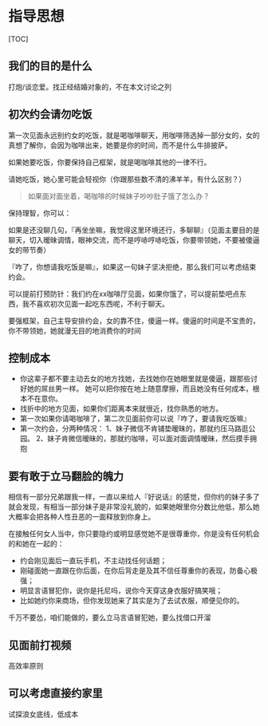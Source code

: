 # 指导思想

\[TOC]

## 我们的目的是什么

打炮/谈恋爱。找正经结婚对象的，不在本文讨论之列

## 初次约会请勿吃饭

第一次见面永远别约女的吃饭，就是喝咖啡聊天，用咖啡筛选掉一部分女的，女的真想了解你，会因为咖啡出来，她要是你的时间，而不是什么牛排披萨。

如果她要吃饭，你要保持自己框架，就是喝咖啡其他的一律不行。

请她吃饭，她心里可能会轻视你（你跟那些数不清的沸羊羊，有什么区别？）

> 如果面对面坐着，喝咖啡的时候妹子吵吵肚子饿了怎么办？

保持理智，你可以：

如果是还没聊几句，『再坐坐嘛，我觉得这里环境还行，多聊聊』（见面主要目的是聊天，切入暧昧调情，眼神交流，而不是哼哧哼哧吃饭，你要带领她，不要被傻逼女的带节奏）

『咋了，你想请我吃饭是嘛』，如果这一句妹子坚决拒绝，那么我们可以考虑结束约会。

可以提前打预防针：我们约在xx咖啡厅见面，如果你饿了，可以提前垫吧点东西，我不喜欢初次见面一起吃东西呢，不利于聊天。

要强框架，自己主导安排约会，女的靠不住，傻逼一样。傻逼的时间是不宝贵的，你不带领她，她就漫无目的地消费你的时间

## 控制成本

* 你这辈子都不要主动去女的地方找她，去找她你在她眼里就是傻逼，跟那些讨好她的屌丝男一样。 她可以把你按在地上随意摩擦，而且她没有任何成本，根本不在意你。
* 找折中的地方见面，如果你们距离本来就很近，找你熟悉的地方。
* 第一次如果你请喝咖啡了，第二次见面前你可以说『咋了，要请我吃饭嘛』
* 第一次约会，分两种情况：
  1、妹子微信不肯铺垫暧昧的，那就约压马路逛公园。
  2、妹子肯微信暧昧的，那就约咖啡，可以面对面调情暧昧，然后摸手拥抱

## 要有敢于立马翻脸的魄力

相信有一部分兄弟跟我一样，一直以来给人『好说话』的感觉，但你约的妹子多了就会发现，有相当一部分妹子是非常没礼貌的，如果她眼里你分数比他低，那么她大概率会把各种人性丑恶的一面释放到你身上。

在接触任何女人当中，你只要隐约或明显感觉她不是很尊重你，你是没有任何机会的和她在一起的：

* 约会刚见面后一直玩手机，不主动找任何话题；
* 刚碰面她一直跟在你后面，在你后背走是及其不信任尊重你的表现，防备心极强；
* 明显言语冒犯你，说你是托尼吗，说你今天穿这身衣服好搞笑哦；
* 比如她约你来商场，但你发现她来了其实是为了去试衣服，顺便见你的。

千万不要怂，咱们能做的，要么立马言语冒犯她，要么找借口开溜



## 见面前打视频

高效率原则

## 可以考虑直接约家里

试探浪女底线，低成本
